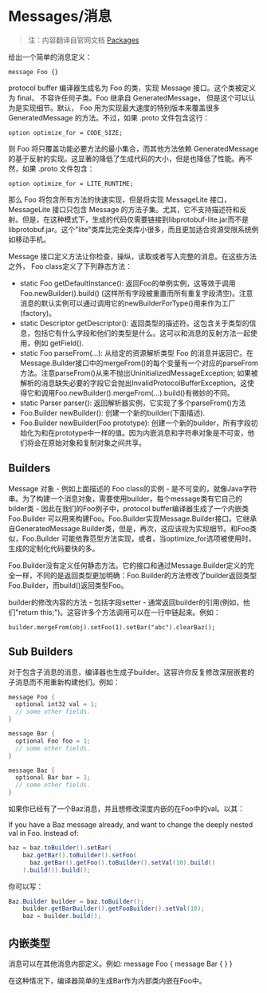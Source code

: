 Messages/消息
=========

> 注：内容翻译自官网文档 [Packages](https://developers.google.com/protocol-buffers/docs/reference/java-generated#message)

给出一个简单的消息定义：

	message Foo {}

protocol buffer 编译器生成名为 Foo 的类，实现 Message 接口。这个类被定义为 final， 不容许任何子类。Foo 继承自 GeneratedMessage， 但是这个可以认为是实现细节。默认， Foo 用为实现最大速度的特别版本来覆盖很多 GeneratedMessage 的方法。不过，如果 .proto 文件包含这行：

	option optimize_for = CODE_SIZE;

则 Foo 将只覆盖功能必要方法的最小集合，而其他方法依赖 GeneratedMessage 的基于反射的实现。这显著的降低了生成代码的大小，但是也降低了性能。再不然，如果 .proto 文件包含：

	option optimize_for = LITE_RUNTIME;

那么 Foo 将包含所有方法的快速实现，但是将实现 MessageLite 接口，MessageLite 接口只包含 Message 的方法子集。尤其，它不支持描述符和反射。但是，在这种模式下，生成的代码仅需要链接到libprotobuf-lite.jar而不是libprotobuf.jar。这个"lite"类库比完全类库小很多，而且更加适合资源受限系统例如移动手机。

Message 接口定义方法让你检查，操纵，读取或者写入完整的消息。在这些方法之外， Foo class定义了下列静态方法：

- static Foo getDefaultInstance(): 返回Foo的单例实例，这等效于调用Foo.newBuilder().build() (这样所有字段被重置而所有重复字段清空)。注意消息的默认实例可以通过调用它的newBuilderForType()用来作为工厂(factory)。
- static Descriptor getDescriptor(): 返回类型的描述符。这包含关于类型的信息，包括它有什么字段和他们的类型是什么。这可以和消息的反射方法一起使用，例如 getField().
- static Foo parseFrom(...): 从给定的资源解析类型 Foo 的消息并返回它。在Message.Builder接口中的mergeFrom()的每个变量有一个对应的parseFrom方法。注意parseFrom()从来不抛出UninitializedMessageException; 如果被解析的消息缺失必要的字段它会抛出InvalidProtocolBufferException。这使得它和调用Foo.newBuilder().mergeFrom(...).build()有微妙的不同。
- static Parser parser(): 返回解析器实例，它实现了多个parseFrom()方法
- Foo.Builder newBuilder(): 创建一个新的builder(下面描述).
- Foo.Builder newBuilder(Foo prototype): 创建一个新的builder，所有字段初始化为和在prototype中一样的值。因为内嵌消息和字符串对象是不可变，他们将会在原始对象和复制对象之间共享。

## Builders

Message 对象 - 例如上面描述的 Foo class的实例 - 是不可变的，就像Java字符串。为了构建一个消息对象，需要使用builder。每个message类有它自己的bilder类 - 因此在我们的Foo例子中，protocol buffer编译器生成了一个内嵌类 Foo.Builder 可以用来构建Foo。Foo.Builder实现Message.Builder接口。它继承自GeneratedMessage.Builder类，但是，再次，这应该视为实现细节。和Foo类似，Foo.Builder 可能依靠范型方法实现，或者，当optimize_for选项被使用时，生成的定制化代码要快的多。

Foo.Builder没有定义任何静态方法。它的接口和通过Message.Builder定义的完全一样，不同的是返回类型更加明确：Foo.Builder的方法修改了builder返回类型Foo.Builder，而build()返回类型Foo。

builder的修改内容的方法 - 包括字段setter - 通常返回builder的引用(例如，他们"return this;")。这容许多个方法调用可以在一行中链起来。例如：

	builder.mergeFrom(obj).setFoo(1).setBar("abc").clearBaz();

## Sub Builders

对于包含子消息的消息，编译器也生成子builder。这容许你反复修改深层嵌套的子消息而不用重新构建他们。例如：

```java
message Foo {
  optional int32 val = 1;
  // some other fields.
}

message Bar {
  optional Foo foo = 1;
  // some other fields.
}

message Baz {
  optional Bar bar = 1;
  // some other fields.
}
```

如果你已经有了一个Baz消息，并且想修改深度内嵌的在Foo中的val。以其：

If you have a Baz message already, and want to change the deeply nested val in Foo. Instead of:

```java
baz = baz.toBuilder().setBar(
    baz.getBar().toBuilder().setFoo(
      baz.getBar().getFoo().toBuilder().setVal(10).build()
    ).build()).build();
```

你可以写：

```java
Baz.Builder builder = baz.toBuilder();
    builder.getBarBuilder().getFooBuilder().setVal(10);
    baz = builder.build();
```

## 内嵌类型

消息可以在其他消息内部定义。例如: message Foo { message Bar { } }

在这种情况下，编译器简单的生成Bar作为内部类内嵌在Foo中。
